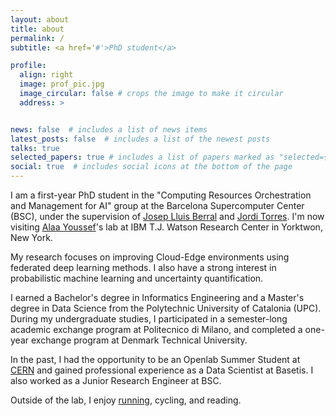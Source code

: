 ```yaml
---
layout: about
title: about
permalink: /
subtitle: <a href='#'>PhD student</a>

profile:
  align: right
  image: prof_pic.jpg
  image_circular: false # crops the image to make it circular
  address: >


news: false  # includes a list of news items
latest_posts: false  # includes a list of the newest posts
talks: true
selected_papers: true # includes a list of papers marked as "selected={true}"
social: true  # includes social icons at the bottom of the page
---
```


I am a first-year PhD student in the "Computing Resources Orchestration and Management for AI" group at the Barcelona Supercomputer Center (BSC), under the supervision of [Josep Lluis Berral](https://www.berralgarcia.com/) and [Jordi Torres](https://torres.ai/). I'm now visiting [Alaa Youssef](https://research.ibm.com/people/alaa-youssef)'s lab at IBM T.J. Watson Research Center in Yorktwon, New York.

My research focuses on improving Cloud-Edge environments using federated deep learning methods. I also have a strong interest in probabilistic machine learning and uncertainty quantification.

I earned a Bachelor's degree in Informatics Engineering and a Master's degree in Data Science from the Polytechnic University of Catalonia (UPC). During my undergraduate studies, I participated in a semester-long academic exchange program at Politecnico di Milano, and completed a one-year exchange program at Denmark Technical University. 

In the past, I had the opportunity to be an Openlab Summer Student at [CERN](https://home.cern/science/computing/cern-openlab) and gained professional experience as a Data Scientist at Basetis. I also worked as a Junior Research Engineer at BSC.

Outside of the lab, I enjoy [running](https://www.strava.com/athletes/44816409), cycling, and reading.